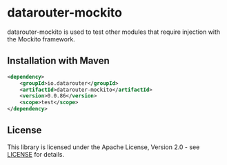 # datarouter-mockito

datarouter-mockito is used to test other modules that require injection with the Mockito framework.

## Installation with Maven

```xml
<dependency>
	<groupId>io.datarouter</groupId>
	<artifactId>datarouter-mockito</artifactId>
	<version>0.0.86</version>
	<scope>test</scope>
</dependency>
```

## License

This library is licensed under the Apache License, Version 2.0 - see [LICENSE](../LICENSE) for details.

